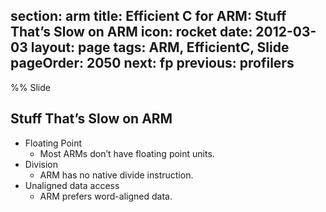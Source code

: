 section: arm
title: Efficient C for ARM: Stuff That’s Slow on ARM
icon: rocket
date: 2012-03-03
layout: page
tags: ARM, EfficientC, Slide
pageOrder: 2050
next: fp
previous: profilers
----

%% Slide

## Stuff That’s Slow on ARM

* Floating Point
  * Most ARMs don’t have floating point units.
* Division
  * ARM has no native divide instruction.
* Unaligned data access
  * ARM prefers word-aligned data.
